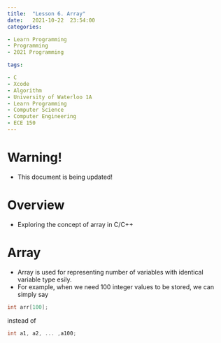 ```yaml
---
title:  "Lesson 6. Array"
date:   2021-10-22  23:54:00
categories:

- Learn Programming
- Programming
- 2021 Programming

tags:

- C
- Xcode
- Algorithm
- University of Waterloo 1A
- Learn Programming
- Computer Science
- Computer Engineering
- ECE 150
---
```


# Warning!
* This document is being updated!

# Overview
* Exploring the concept of array in C/C++

# Array
* Array is used for representing number of variables with identical variable type esily.
* For example, when we need 100 integer values to be stored, we can simply say
```c
int arr[100];
```
instead of
```c
int a1, a2, ... ,a100;
```

